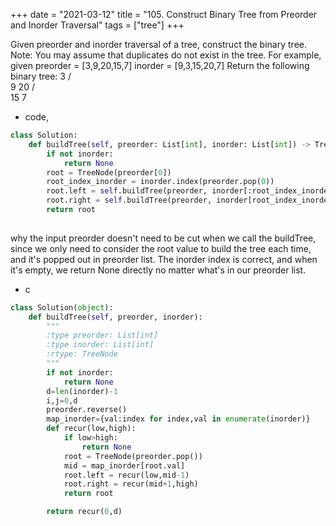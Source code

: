 +++
date = "2021-03-12"
title = "105. Construct Binary Tree from Preorder and Inorder Traversal"
tags = ["tree"]
+++

Given preorder and inorder traversal of a tree, construct the binary tree.
Note:
You may assume that duplicates do not exist in the tree.
For example, given
preorder = [3,9,20,15,7] inorder = [9,3,15,20,7]
Return the following binary tree:
     3
   / \
  9  20
    /  \
   15   7

- code, 
```py
class Solution:
    def buildTree(self, preorder: List[int], inorder: List[int]) -> TreeNode:
        if not inorder:
            return None
        root = TreeNode(preorder[0])
        root_index_inorder = inorder.index(preorder.pop(0))
        root.left = self.buildTree(preorder, inorder[:root_index_inorder])
        root.right = self.buildTree(preorder, inorder[root_index_inorder+1:])
        return root
        

```
why the input preorder doesn't need to be cut when we call the buildTree, since we only need to consider the root value to build the tree each time, and it's popped out in preorder list. The inorder index is correct, and when it's empty, we return None directly no matter what's in our preorder list.
- c
```py
class Solution(object):
    def buildTree(self, preorder, inorder):
        """
        :type preorder: List[int]
        :type inorder: List[int]
        :rtype: TreeNode
        """
        if not inorder:
            return None
        d=len(inorder)-1
        i,j=0,d
        preorder.reverse()
        map_inorder={val:index for index,val in enumerate(inorder)}
        def recur(low,high):
            if low>high:
                return None
            root = TreeNode(preorder.pop())
            mid = map_inorder[root.val]
            root.left = recur(low,mid-1)
            root.right = recur(mid+1,high)
            return root

        return recur(0,d)
```
